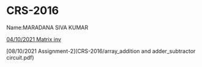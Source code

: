 # CRS-2016

Name:MARADANA SIVA KUMAR

[04/10/2021  Matrix inv](./mat_inv3.c)

[08/10/2021 Assignment-2](CRS-2016/array_addition and adder_subtractor circuit.pdf)
